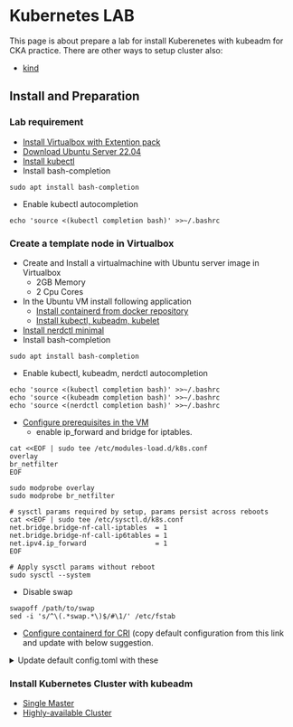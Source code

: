 # Kubernetes LAB
This page is about prepare a lab for install Kuberenetes with kubeadm for CKA practice. There are other ways to setup cluster also:
- [kind](kind.md)

## Install and Preparation

### Lab requirement
- [Install Virtualbox with Extention pack](https://www.virtualbox.org/wiki/Downloads)
- [Download Ubuntu Server 22.04](https://ubuntu.com/download/server#downloads)
- [Install kubectl](https://kubernetes.io/docs/tasks/tools/install-kubectl-linux/#install-using-native-package-management)
- Install bash-completion
```
sudo apt install bash-completion
```
- Enable kubectl autocompletion 
```
echo 'source <(kubectl completion bash)' >>~/.bashrc
```

### Create a template node in Virtualbox
- Create and Install a virtualmachine with Ubuntu server image in Virtualbox
  - 2GB Memory
  - 2 Cpu Cores
- In the Ubuntu VM install following application
  - [Install containerd from docker repository](https://docs.docker.com/engine/install/ubuntu/)
  - [Install kubectl, kubeadm, kubelet](https://kubernetes.io/docs/setup/production-environment/tools/kubeadm/install-kubeadm/#installing-kubeadm-kubelet-and-kubectl)
- [Install nerdctl minimal](https://github.com/containerd/nerdctl/releases)
- Install bash-completion
```
sudo apt install bash-completion
```
- Enable kubectl, kubeadm, nerdctl autocompletion
```
echo 'source <(kubectl completion bash)' >>~/.bashrc
echo 'source <(kubeadm completion bash)' >>~/.bashrc
echo 'source <(nerdctl completion bash)' >>~/.bashrc
```
- [Configure prerequisites in the VM](https://kubernetes.io/docs/setup/production-environment/container-runtimes/)
  - enable ip_forward and bridge for iptables.
```
cat <<EOF | sudo tee /etc/modules-load.d/k8s.conf
overlay
br_netfilter
EOF

sudo modprobe overlay
sudo modprobe br_netfilter

# sysctl params required by setup, params persist across reboots
cat <<EOF | sudo tee /etc/sysctl.d/k8s.conf
net.bridge.bridge-nf-call-iptables  = 1
net.bridge.bridge-nf-call-ip6tables = 1
net.ipv4.ip_forward                 = 1
EOF

# Apply sysctl params without reboot
sudo sysctl --system
```
  - Disable swap
```
swapoff /path/to/swap
sed -i 's/^\(.*swap.*\)$/#\1/' /etc/fstab
```
  - [Configure containerd for CRI](https://github.com/containerd/containerd/blob/main/docs/cri/config.md#full-configuration) (copy default configuration from this link and update with below suggestion.
<details><summary>Update default config.toml with these</summary>
<p>
Add these parameters

```
[grpc]
  max_recv_message_size = 16777216
  max_send_message_size = 16777216
```

Update this one
```
        SystemdCgroup = true
```
</p>
</details>


### Install Kubernetes Cluster with kubeadm
- [Single Master](00-install/basic-cluster.md)
- [Highly-available Cluster](00-install/ha-cluster.md)
